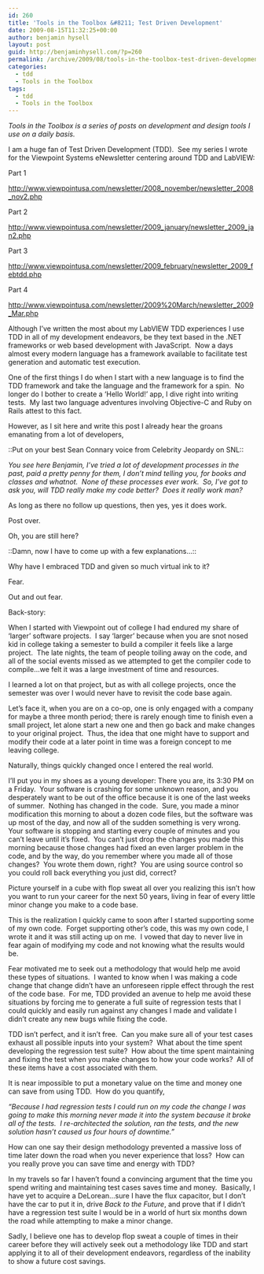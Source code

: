 ```yaml
---
id: 260
title: 'Tools in the Toolbox &#8211; Test Driven Development'
date: 2009-08-15T11:32:25+00:00
author: benjamin hysell
layout: post
guid: http://benjaminhysell.com/?p=260
permalink: /archive/2009/08/tools-in-the-toolbox-test-driven-development/
categories:
  - tdd
  - Tools in the Toolbox
tags:
  - tdd
  - Tools in the Toolbox
---
```

<em>Tools in the Toolbox is a series of posts on development and design tools I use on a daily basis.</em>

I am a huge fan of Test Driven Development (TDD).  See my series I wrote for the Viewpoint Systems eNewsletter centering around TDD and LabVIEW:

Part 1

<a href="http://www.viewpointusa.com/newsletter/2008_november/newsletter_2008_nov2.php">http://www.viewpointusa.com/newsletter/2008_november/newsletter_2008_nov2.php</a>

Part 2

<a href="http://www.viewpointusa.com/newsletter/2009_january/newsletter_2009_jan2.php">http://www.viewpointusa.com/newsletter/2009_january/newsletter_2009_jan2.php</a>

Part 3

<a href="http://www.viewpointusa.com/newsletter/2009_february/newsletter_2009_febtdd.php">http://www.viewpointusa.com/newsletter/2009_february/newsletter_2009_febtdd.php</a>

Part 4

<a href="http://www.viewpointusa.com/newsletter/2009%20March/newsletter_2009_Mar.php">http://www.viewpointusa.com/newsletter/2009%20March/newsletter_2009_Mar.php</a>

Although I’ve written the most about my LabVIEW TDD experiences I use TDD in all of my development endeavors, be they text based in the .NET frameworks or web based development with JavaScript.  Now a days almost every modern language has a framework available to facilitate test generation and automatic test execution.

One of the first things I do when I start with a new language is to find the TDD framework and take the language and the framework for a spin.  No longer do I bother to create a ‘Hello World!’ app, I dive right into writing tests.  My last two language adventures involving Objective-C and Ruby on Rails attest to this fact.

However, as I sit here and write this post I already hear the groans emanating from a lot of developers,

::Put on your best Sean Connary voice from Celebrity Jeopardy on SNL::

<em>You see here Benjamin, I’ve tried a lot of development processes in the past, paid a pretty penny for them, I don’t mind telling you, for books and classes and whatnot.  None of these processes ever work.  So, I’ve got to ask you, will TDD really make my code better?  Does it really work man?</em>

As long as there no follow up questions, then yes, yes it does work.

Post over.

Oh, you are still here?

::Damn, now I have to come up with a few explanations...::

Why have I embraced TDD and given so much virtual ink to it?

Fear.

Out and out fear.

Back-story:

When I started with Viewpoint out of college I had endured my share of ‘larger’ software projects.  I say ‘larger’ because when you are snot nosed kid in college taking a semester to build a compiler it feels like a large project.  The late nights, the team of people toiling away on the code, and all of the social events missed as we attempted to get the compiler code to compile...we felt it was a large investment of time and resources.

I learned a lot on that project, but as with all college projects, once the semester was over I would never have to revisit the code base again.

Let’s face it, when you are on a co-op, one is only engaged with a company for maybe a three month period; there is rarely enough time to finish even a small project, let alone start a new one and then go back and make changes to your original project.  Thus, the idea that one might have to support and modify their code at a later point in time was a foreign concept to me leaving college.

Naturally, things quickly changed once I entered the real world.

I’ll put you in my shoes as a young developer: There you are, its 3:30 PM on a Friday.  Your software is crashing for some unknown reason, and you desperately want to be out of the office because it is one of the last weeks of summer.  Nothing has changed in the code.  Sure, you made a minor modification this morning to about a dozen code files, but the software was up most of the day, and now all of the sudden something is very wrong.  Your software is stopping and starting every couple of minutes and you can’t leave until it’s fixed.  You can’t just drop the changes you made this morning because those changes had fixed an even larger problem in the code, and by the way, do you remember where you made all of those changes?  You wrote them down, right?  You are using source control so you could roll back everything you just did, correct?

Picture yourself in a cube with flop sweat all over you realizing this isn’t how you want to run your career for the next 50 years, living in fear of every little minor change you make to a code base.

This is the realization I quickly came to soon after I started supporting some of my own code.  Forget supporting other’s code, this was my own code, I wrote it and it was still acting up on me.  I vowed that day to never live in fear again of modifying my code and not knowing what the results would be.

Fear motivated me to seek out a methodology that would help me avoid these types of situations.  I wanted to know when I was making a code change that change didn’t have an unforeseen ripple effect through the rest of the code base.  For me, TDD provided an avenue to help me avoid these situations by forcing me to generate a full suite of regression tests that I could quickly and easily run against any changes I made and validate I didn’t create any new bugs while fixing the code.

TDD isn’t perfect, and it isn’t free.  Can you make sure all of your test cases exhaust all possible inputs into your system?  What about the time spent developing the regression test suite?  How about the time spent maintaining and fixing the test when you make changes to how your code works?  All of these items have a cost associated with them.

It is near impossible to put a monetary value on the time and money one can save from using TDD.  How do you quantify,

<em>“Because I had regression tests I could run on my code the change I was going to make this morning never made it into the system because it broke all of the tests.  I re-architected the solution, ran the tests, and the new solution hasn’t caused us four hours of downtime.”</em>

How can one say their design methodology prevented a massive loss of time later down the road when you never experience that loss?  How can you really prove you can save time and energy with TDD?

In my travels so far I haven’t found a convincing argument that the time you spend writing and maintaining test cases saves time and money.  Basically, I have yet to acquire a DeLorean...sure I have the flux capacitor, but I don’t have the car to put it in, drive <em>Back to the Future</em>, and prove that if I didn’t have a regression test suite I would be in a world of hurt six months down the road while attempting to make a minor change.

Sadly, I believe one has to develop flop sweat a couple of times in their career before they will actively seek out a methodology like TDD and start applying it to all of their development endeavors, regardless of the inability to show a future cost savings.